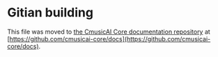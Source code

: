 Gitian building
================

This file was moved to [the CmusicAI Core documentation repository](https://github.com/cmusicai-core/docs/blob/master/gitian-building.md) at [https://github.com/cmusicai-core/docs](https://github.com/cmusicai-core/docs).
